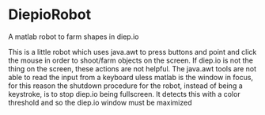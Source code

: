 # DiepioRobot
A matlab robot to farm shapes in diep.io

This is a little robot which uses java.awt to press buttons and point and click the mouse in order to shoot/farm objects on the screen. If diep.io is not the thing on the screen, these actions are not helpful. The java.awt tools are not able to read the input from a keyboard uless matlab is the window in focus, for this reason the shutdown procedure for the robot, instead of being a keystroke, is to stop diep.io being fullscreen. It detects this with a color threshold and so the diep.io window must be maximized
